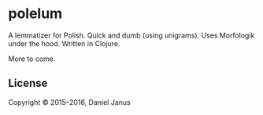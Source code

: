 # polelum

A lemmatizer for Polish. Quick and dumb (using unigrams). Uses Morfologik under the hood. Written in Clojure.

More to come.

## License

Copyright © 2015–2016, Daniel Janus
